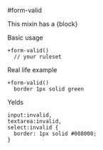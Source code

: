 #form-valid

This mixin has a {block}

Basic usage
```
+form-valid()
  // your ruleset
```

Real life example
```
+form-valid()
  border 1px solid green
```

Yelds
```
input:invalid,
textarea:invalid,
select:invalid {
  border: 1px solid #008000;
}
```